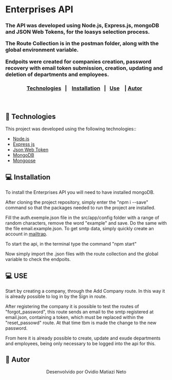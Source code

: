 
 <h1> Enterprises API</h1>
 <h3>The API was developed using Node.js, Express.js, mongoDB and JSON Web Tokens, for the Ioasys selection process.

The Route Collection is in the postman folder, along with the global environment variable.

Endpoits were created for companies creation, password recovery with email token submission,  creation, updating and deletion of departments and employees.<h3>

<p align="center">
  <a href="#-technologies">Technologies</a>&nbsp;&nbsp;&nbsp;|&nbsp;&nbsp;&nbsp;
  <a href="#-installation">Installation</a>&nbsp;&nbsp;&nbsp;|&nbsp;&nbsp;
  <a href="#-use">Use</a>&nbsp;&nbsp;&nbsp; |
  <a href="#-autor">Autor</a>&nbsp;&nbsp;&nbsp;
</p>

<br>


## 🚀 Technologies

This project was developed using the following technologies::

- [Node.js](https://nodejs.org/en/)
- [Express js](https://expressjs.com/pt-br/)
- [Json Web Token](https://jwt.io/)
- [MongoDB](https://www.mongodb.com/)
- [Mongoose](https://mongoosejs.com/)

## 💻 Installation

To install the Enterprises API you will need to have installed mongoDB. 

After cloning the project repository, simply enter the "npm i --save" command so that the packages needed to run the project are installed.

Fill the auth.exemple.json file in the src/app/config folder with a range of random characters, remove the word "example" and save.
Do the same with the file email.example.json. To get smtp data, simply quickly create an account in [mailtrap](https://mailtrap.io/).

To start the api, in the terminal type the command "npm start"

Now simply import the .json files with the route collection and the global variable to check the endpoits.

## 💻 USE

Start by creating a company, through the Add Company route. In this way it is already possible to log in by the Sign in route.

After registering the company it is possible to test the routes of "forgot_password", this route sends an email to the smtp registered at email.json, containing a token, which must be replaced within the "reset_passowd" route. At that time tbm is made the change to the new password.

From here it is already possible to create, update and exude departments and employees, being only necessary to be logged into the api for this.

## 📝 Autor

<p align="center">Desenvolvido por Ovidio Matiazi Neto</p>
